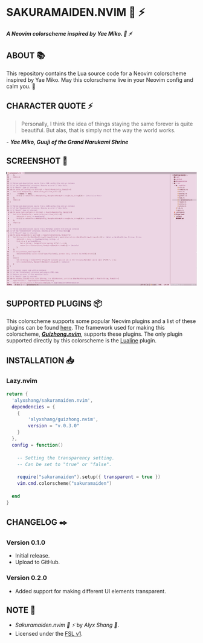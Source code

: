 # SAKURAMAIDEN.NVIM :cherry_blossom: :zap:

***A Neovim colorscheme inspired by Yae Miko. :cherry_blossom: :zap:***

## ABOUT :books:

This repository contains the Lua source code for a Neovim colorscheme inspired by Yae Miko. 
May this colorscheme live in your Neovim config and calm you. :cherry_blossom:

## CHARACTER QUOTE :zap:

> Personally, I think the idea of things staying the same forever is quite beautiful.
> But alas, that is simply not the way the world works.

\- ***Yae Miko, Guuji of the Grand Narukami Shrine***

## SCREENSHOT :camera_flash:

<p align="center">
 <img src="images/screenie.png"/>
</p>

## SUPPORTED PLUGINS :package:

This colorscheme supports some popular Neovim plugins and a list of these plugins can be found [here](https://github.com/alyxshang/guizhong.nvim). The framework used for making this colorscheme, ***[Guizhong.nvim](https://github.com/alyxshang/guizhong.nvim)***, supports these plugins. The only plugin supported directly by this colorscheme is the [Lualine](https://github.com/nvim-lualine/lualine.nvim) plugin.

## INSTALLATION :inbox_tray:

### Lazy.nvim

```Lua
return {
  'alyxshang/sakuramaiden.nvim',
  dependencies = {
    {
        'alyxshang/guizhong.nvim',
        version = "v.0.3.0"
    }
  },
  config = function()

    -- Setting the transparency setting.
    -- Can be set to "true" or "false".

    require("sakuramaiden").setup({ transparent = true })
    vim.cmd.colorscheme("sakuramaiden")

  end
}
```

## CHANGELOG :black_nib:

### Version 0.1.0

- Initial release.
- Upload to GitHub.

### Version 0.2.0

- Added support for making different UI elements transparent.

## NOTE :scroll:

- *Sakuramaiden.nvim :cherry_blossom: :zap:* by *Alyx Shang :black_heart:*.
- Licensed under the [FSL v1](https://github.com/alyxshang/fair-software-license).
